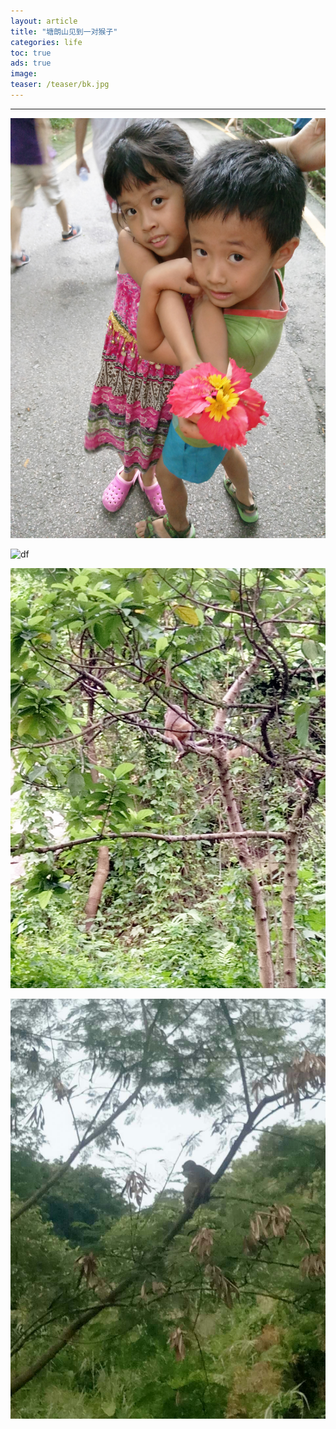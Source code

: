 ```yaml
---
layout: article
title: "塘朗山见到一对猴子"
categories: life
toc: true
ads: true
image:
teaser: /teaser/bk.jpg
---
```


---



![df](https://github.com/storage201608/storage/blob/master/myhome2016/_posts/life/2016-08-28-2229life.md/IMG_20160828_181310.jpg?raw=true)

![df](https://github.com/storage201608/storage/blob/master/myhome2016/_posts/life/2016-08-28-2229life.md/IMG_20160828_181250.jpg?raw=true)

![df](https://github.com/storage201608/storage/blob/master/myhome2016/_posts/life/2016-08-28-2229life.md/IMG_20160828_173724.jpg?raw=true)



![df](https://github.com/storage201608/storage/blob/master/myhome2016/_posts/life/2016-08-28-2229life.md/mmexport1472377407423.jpg?raw=true)

